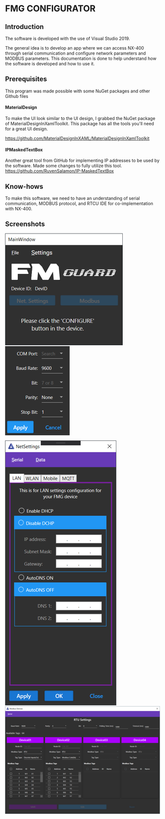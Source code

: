# FMG CONFIGURATOR

## Introduction
The software is developed with the use of Visual Studio 2019.

The general idea is to develop an app where we can access NX-400 through serial communication and configure network parameters and MODBUS parameters. This documentation is done to help understand how the software is developed and how to use it.

## Prerequisites
This program was made possible with some NuGet packages and other Github files

#### MaterialDesign
To make the UI look similar to the UI design, I grabbed the NuGet package of MaterialDesignInXamlToolkit. This package has all the tools you'll need for a great UI design.

https://github.com/MaterialDesignInXAML/MaterialDesignInXamlToolkit

#### IPMaskedTextBox
Another great tool from GitHub for implementing IP addresses to be used by the software. Made some changes to fully utilize this tool.
https://github.com/RuvenSalamon/IP-MaskedTextBox


## Know-hows
To make this software, we need to have an understanding of serial communication, MODBUS protocol, and RTCU IDE for co-implementation with NX-400.

## Screenshots

![main](img/MainWindow2.png "Main Window") ![serial](img/SerialSettings2.png "Serial Settings")

![net](img/LanNetSettings.png "Network settings")
![modbus](img/Modbus_Devices.png "Modbus settings")